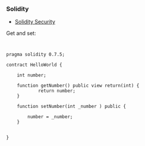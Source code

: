 ### Solidity 


* [Solidity Security](https://timogoosen.github.io/SOLIDITY_SECURITY)


Get and set:

```


pragma solidity 0.7.5;

contract HelloWorld {

    int number;

    function getNumber() public view return(int) {
            return number;
    }

    function setNumber(int _number ) public {

        number = _number;
    }


}

```
